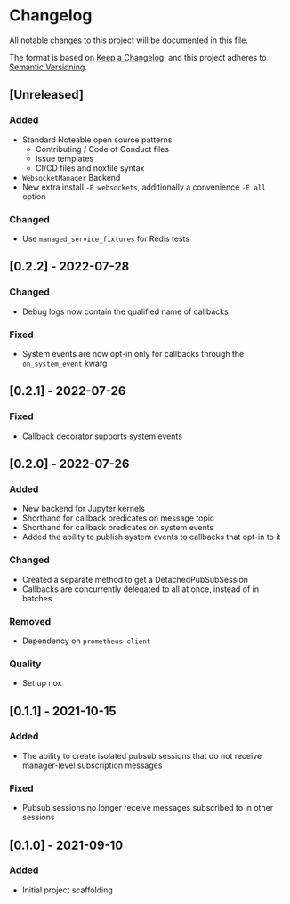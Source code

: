 # Changelog
All notable changes to this project will be documented in this file.

The format is based on [Keep a Changelog](https://keepachangelog.com/en/1.0.0/),
and this project adheres to [Semantic Versioning](https://semver.org/spec/v2.0.0.html).

## [Unreleased]
### Added
- Standard Noteable open source patterns
  - Contributing / Code of Conduct files
  - Issue templates
  - CI/CD files and noxfile syntax
- `WebsocketManager` Backend
- New extra install `-E websockets`, additionally a convenience `-E all` option

### Changed
- Use `managed_service_fixtures` for Redis tests

## [0.2.2] - 2022-07-28
### Changed
- Debug logs now contain the qualified name of callbacks

### Fixed
- System events are now opt-in only for callbacks through the `on_system_event` kwarg

## [0.2.1] - 2022-07-26
### Fixed
- Callback decorator supports system events

## [0.2.0] - 2022-07-26
### Added
- New backend for Jupyter kernels
- Shorthand for callback predicates on message topic
- Shorthand for callback predicates on system events
- Added the ability to publish system events to callbacks that opt-in to it

### Changed
- Created a separate method to get a DetachedPubSubSession
- Callbacks are concurrently delegated to all at once, instead of in batches

### Removed
- Dependency on `prometheus-client`

### Quality
- Set up nox

## [0.1.1] - 2021-10-15
### Added
- The ability to create isolated pubsub sessions that do not receive manager-level subscription messages

### Fixed
- Pubsub sessions no longer receive messages subscribed to in other sessions

## [0.1.0] - 2021-09-10
### Added
- Initial project scaffolding
